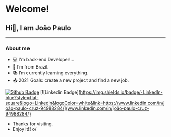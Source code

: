 # Welcome!
## Hi👋, I am João Paulo
---------------------------------------------------------------------------------------------------------


### About me

- :computer: I'm back-end Developer!...
- :house_with_garden: I’m from Brazil.
- :books: I’m currently learning everything.
- :outbox_tray: 2021 Goals: create a new project and find a new job.

[![Github Badge](https://img.shields.io/badge/-Github-000?style=flat-square&logo=Github&logoColor=white&link=https://github.com/joaoac2018)](https://github.com/joaoac2018)
[![Linkedin Badge](https://img.shields.io/badge/-LinkedIn-blue?style=flat-square&logo=Linkedin&logoColor=white&link=https://www.linkedin.com/in/joão-paulo-cruz-94988284/](www.linkedin.com/in/joão-paulo-cruz-94988284/)

- Thanks for visiting.
- Enjoy it!! o/


